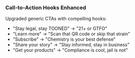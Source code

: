 ### Call-to-Action Hooks Enhanced

Upgraded generic CTAs with compelling hooks:

- "Stay legal, stay TOONED" → "21+ or GTFO"
- "Learn more" → "Scan that QR code or skip that strain"
- "Subscribe" → "Chemistry is your best defense"
- "Share your story" → "Stay informed, stay in business"
- "Get your products" → "Compliance is cool, jail is not"
